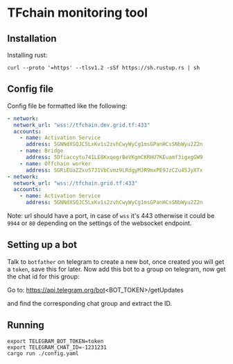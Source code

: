 # TFchain monitoring tool

## Installation

Installing rust:

```
curl --proto '=https' --tlsv1.2 -sSf https://sh.rustup.rs | sh
```

## Config file

Config file be formatted like the following:

```yaml
- network:
  network_url: "wss://tfchain.dev.grid.tf:433"
  accounts:
    - name: Activation Service
      address: 5GNNdXSQJC5LxKv1s2zvhCwyWyCg1msGPanHCsSNbWyu2Z2n
    - name: Bridge
      address: 5Dfiaccytu741LE8KxqegrBeVKgmCKRHU7KEuamf3igxgGW9
    - name: Offchain worker
      address: 5GRiEUaZZxuS7J1VbCvmz9LRdgyMJR9mxPE9JzCZu45JyXTx
- network:
  network_url: "wss://tfchain.grid.tf:433"
  accounts:
    - name: Activation Service
      address: 5GNNdXSQJC5LxKv1s2zvhCwyWyCg1msGPanHCsSNbWyu2Z2n
```

Note: url should have a port, in case of `wss` it's 443 otherwise it could be `9944` or `80` depending on the settings of the websocket endpoint.

## Setting up a bot

Talk to `botfather` on telegram to create a new bot, once created you will get a `token`, save this for later.
Now add this bot to a group on telegram, now get the chat id for this group:

Go to: https://api.telegram.org/bot<BOT_TOKEN>/getUpdates

and find the corresponding chat group and extract the ID.

## Running

```
export TELEGRAM_BOT_TOKEN=token
export TELEGRAM_CHAT_ID=-1231231
cargo run ./config.yaml
```